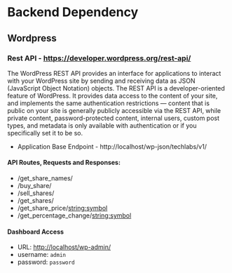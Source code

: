 # Backend Dependency

## Wordpress 
### Rest API - https://developer.wordpress.org/rest-api/
The WordPress REST API provides an interface for applications to interact with your WordPress site by sending and receiving data as JSON (JavaScript Object Notation) objects. The REST API is a developer-oriented feature of WordPress. It provides data access to the content of your site, and implements the same authentication restrictions — content that is public on your site is generally publicly accessible via the REST API, while private content, password-protected content, internal users, custom post types, and metadata is only available with authentication or if you specifically set it to be so.

- Application Base Endpoint - http://localhost/wp-json/techlabs/v1/

#### API Routes, Requests and Responses:
- /get_share_names/
- /buy_share/
- /sell_shares/
- /get_shares/
- /get_share_price/<string:symbol>
- /get_percentage_change/<string:symbol>

#### Dashboard Access
- URL: [http://localhost/wp-admin/](http://localhost/wp-admin/)
- username: `admin`
- password: `password`



